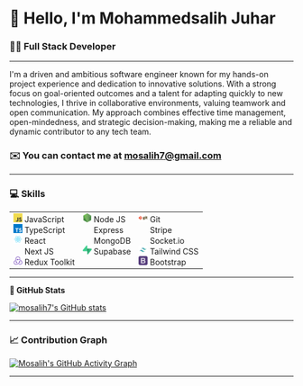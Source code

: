 # 👋 **Hello, I'm Mohammedsalih Juhar**

### 👨‍💻 Full Stack Developer

---

I'm a driven and ambitious software engineer known for my hands-on project experience and dedication to innovative solutions. With a strong focus on goal-oriented outcomes and a talent for adapting quickly to new technologies, I thrive in collaborative environments, valuing teamwork and open communication. My approach combines effective time management, open-mindedness, and strategic decision-making, making me a reliable and dynamic contributor to any tech team.

### ✉️ You can contact me at [mosalih7@gmail.com](mailto:mosalih7@gmail.com)

---


### 💻 Skills

<table>
  <tr>
    <td valign="top">
      <img src="https://raw.githubusercontent.com/github/explore/refs/heads/main/topics/javascript/javascript.png" width=16 height=16 /> JavaScript<br>
      <img src="https://raw.githubusercontent.com/github/explore/refs/heads/main/topics/typescript/typescript.png" width=16 height=16 /> TypeScript<br>
      <img src="https://raw.githubusercontent.com/github/explore/refs/heads/main/topics/react/react.png" width=16 height=16 /> React<br>
      <img src="https://avatars.githubusercontent.com/u/14985020?s=48&v=4" width=16 height=16 /> Next JS<br>
      <img src="https://raw.githubusercontent.com/github/explore/refs/heads/main/topics/redux/redux.png" width=16 height=16 /> Redux Toolkit<br>
    </td>
    <td valign="top">
      <img src="https://raw.githubusercontent.com/github/explore/refs/heads/main/topics/nodejs/nodejs.png" width=16 height=16 /> Node JS<br>
      <img src="https://avatars.githubusercontent.com/u/5658226?s=48&v=4" width=16 height=16 /> Express<br>
      <img src="https://avatars.githubusercontent.com/u/45120?s=40&v=4" width=16 height=16 /> MongoDB<br>
      <img src="https://raw.githubusercontent.com/github/explore/refs/heads/main/topics/supabase/supabase.png" width=16 height=16 /> Supabase<br>
    </td>
    <td valign="top">
      <img src="https://raw.githubusercontent.com/github/explore/refs/heads/main/topics/git/git.png" width=16 height=16 /> Git<br>
      <img src="https://avatars.githubusercontent.com/u/856813?s=40&v=4" width=16 height=16 /> Stripe<br>
      <img src="https://avatars.githubusercontent.com/u/10566080?s=48&v=4" width=16 height=16 /> Socket.io<br>
      <img src="https://raw.githubusercontent.com/github/explore/refs/heads/main/topics/tailwind/tailwind.png" width=16 height=16 /> Tailwind CSS<br>
      <img src="https://raw.githubusercontent.com/github/explore/refs/heads/main/topics/bootstrap/bootstrap.png" width=16 height=16 /> Bootstrap<br>
    </td>
  </tr>
</table>



---

**🌟 GitHub Stats**

[![mosalih7's GitHub stats](https://github-readme-stats-rosy-ten-47.vercel.app/api?username=mosalih7&show_icons=true&theme=radical&bg_color=1b532d&title_color=f5cb18)](https://github.com/anuraghazra/github-readme-stats)

---

### 📈 Contribution Graph

[![Mosalih's GitHub Activity Graph](https://github-readme-activity-graph.vercel.app/graph?username=mosalih7&bg_color=14532d&color=facc15&line=ec4899&point=84cc16&hide_border=true)](https://github.com/mosalih7)

---
